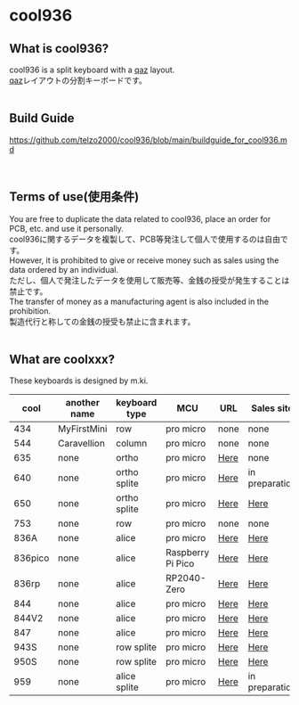 # cool936

## What is cool936?

cool936 is a split keyboard with a [qaz](https://www.cbkbd.com/product/qaz-keyboard-kit) layout.
<br>
[qaz](https://www.cbkbd.com/product/qaz-keyboard-kit)レイアウトの分割キーボードです。
<br>
<br>

## Build Guide
https://github.com/telzo2000/cool936/blob/main/buildguide_for_cool936.md

<br>

## Terms of use(使用条件)

You are free to duplicate the data related to cool936, place an order for PCB, etc. and use it personally.
<br>
cool936に関するデータを複製して、PCB等発注して個人で使用するのは自由です。
<br>
However, it is prohibited to give or receive money such as sales using the data ordered by an individual.
<br>
ただし、個人で発注したデータを使用して販売等、金銭の授受が発生することは禁止です。
<br>
The transfer of money as a manufacturing agent is also included in the prohibition.
<br>
製造代行と称しての金銭の授受も禁止に含まれます。
<br>
<br>


## What are coolxxx?

These keyboards is designed by m.ki.

|cool|another name|keyboard type|MCU|URL|Sales site|
| -- | -- | -- | -- | -- | -- |
|434|MyFirstMini|row|pro micro|none|none|
|544|Caravellion|column|pro micro|none|none|
|635|none|ortho|pro micro|[Here](https://github.com/telzo2000/cool635-)|none|
|640|none|ortho splite|pro micro|[Here](https://github.com/telzo2000/cool640)|in preparation|
|650|none|ortho splite|pro micro|[Here](https://github.com/telzo2000/cool650)|[Here](https://mki0002ozlet.booth.pm/items/3585417)|
|753|none|row|pro micro|none|none|
|836A|none|alice|pro micro|[Here](https://github.com/telzo2000/cool836A)|[Here](https://mki0002ozlet.booth.pm/items/2542223)|
|836pico|none|alice|Raspberry Pi Pico|[Here](https://github.com/telzo2000/cool836pico)|[Here](https://mki0002ozlet.booth.pm/items/3391829)|
|836rp|none|alice|RP2040-Zero|[Here](https://github.com/telzo2000/cool836pico)|[Here](https://mki0002ozlet.booth.pm/items/3599330)|
|844|none|alice|pro micro|[Here](https://github.com/telzo2000/cool844)|[Here](https://mki0002ozlet.booth.pm/items/2805606)|
|844V2|none|alice|pro micro|[Here](https://github.com/telzo2000/cool844V2)|[Here](https://mki0002ozlet.booth.pm/items/3267681)|
|847|none|alice|pro micro|[Here](https://github.com/telzo2000/cool847)|[Here](https://mki0002ozlet.booth.pm/items/3358065)|
|943S|none|row splite|pro micro|[Here](https://github.com/telzo2000/cool943S)|[Here](https://mki0002ozlet.booth.pm/items/2901779)|
|950S|none|row splite|pro micro|[Here](https://github.com/telzo2000/cool950S)|[Here](https://mki0002ozlet.booth.pm/items/3160071)|
|959|none|alice splite|pro micro|[Here](https://github.com/telzo2000/cool959)|in preparation|





